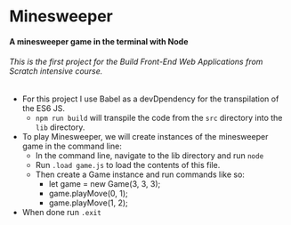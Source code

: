 # Minesweeper

#### A minesweeper game in the terminal with Node

###### This is the first project for the *Build Front-End Web Applications from Scratch* intensive course.

* For this project I use Babel as a devDpendency for the transpilation of the ES6 JS.
  * `npm run build` will transpile the code from the `src` directory into the `lib` directory.
* To play Minesweeper, we will create instances of the minesweeper game in the command line:
  * In the command line, navigate to the lib directory and run `node`
  * Run `.load game.js` to load the contents of this file.
  * Then create a Game instance and run commands like so:
    * let game = new Game(3, 3, 3);
    * game.playMove(0, 1);
    * game.playMove(1, 2);
* When done run `.exit`

